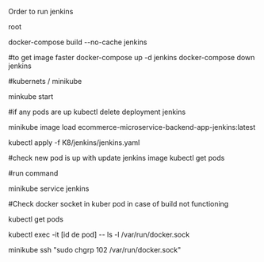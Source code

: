 Order to run jenkins

root

docker-compose build --no-cache jenkins

#to get image faster
docker-compose up -d jenkins
docker-compose down jenkins

#kubernets / minikube

minkube start

#if any pods are up
kubectl delete deployment jenkins

minikube image load ecommerce-microservice-backend-app-jenkins:latest

kubectl apply -f K8/jenkins/jenkins.yaml

#check new pod is up with update jenkins image
kubectl get pods

#run command

minikube service jenkins


#Check docker socket in kuber pod in case of build not functioning

kubectl get pods

kubectl exec -it [id de pod] -- ls -l /var/run/docker.sock

minikube ssh "sudo chgrp 102 /var/run/docker.sock"